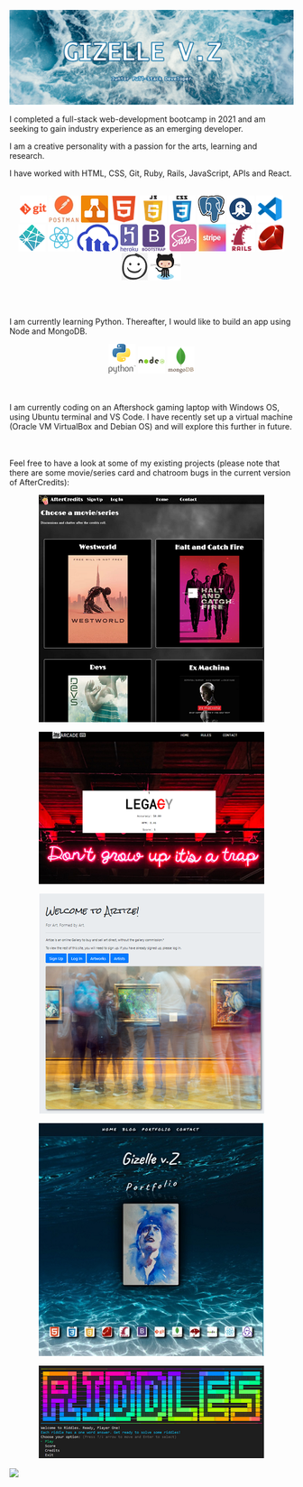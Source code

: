 ![Banner](docs/banner.png)

I completed a full-stack web-development bootcamp in 2021 and am seeking to gain industry experience as an emerging developer.

I am a creative personality with a passion for the arts, learning and research. 

I have worked with HTML, CSS, Git, Ruby, Rails, JavaScript, APIs and React. 
<br></br>
<p align="center">
    <img src="docs/git.png" alt="GIT">
    <img src="docs/postman.jpg" alt="POSTMAN">
    <img src="docs/draw_io.png" alt="DRAW_IO">
    <img src="docs/html.png" alt="HTML">
    <img src="docs/javascript.png" alt="JAVASCRIPT">
    <img src="docs/css.png" alt="CSS">
    <img src="docs/PostgreSQL_logo.png" alt="POSTGRESQL">
    <img src="docs/rapidapi.png" alt="RAPID API">
    <img src="docs/vs.png" alt="VS CODE">
    <img src="docs/netlify.png" alt="NETLIFY">
    <img src="docs/react.png" alt="REACT">
    <img src="docs/cloudinary.png" alt="CLOUDINARY">
    <img src="docs/heroku.png" alt="HEROKU">
    <img src="docs/bootstrap.png" alt="BOOTSTRAP">
    <img src="docs/sass.png" alt="SASS">
    <img src="docs/stripe.jpg" alt="STRIPE">
    <img src="docs/rails.png" alt="RAILS">
    <img src="docs/ruby.png" alt="RUBY">
    <img src="docs/balsamiq_wireframes.png" alt="BALSAMIQ_WIREFRAMES">
    <img src="docs/github.png" alt="GITHUB OCTOCAT">
</p>  
<br></br>
<p> I am currently learning Python. Thereafter, I would like to build an app using Node and MongoDB.</p>
<p align="center"> 
    <img src="docs/python.png" alt="PYTHON">
    <img src="docs/node.png" alt="NODEJS">
    <img src="docs/mongodb.png" alt="MONGODB">
</p>
<br></br>
I am currently coding on an Aftershock gaming laptop with Windows OS, using Ubuntu terminal and VS Code. I have recently set up a virtual machine (Oracle VM VirtualBox and Debian OS) and will explore this further in future. 

<br></br>
Feel free to have a look at some of my existing projects (please note that there are some movie/series card and chatroom bugs in the current version of AfterCredits):  

<a href="https://github.com/Ellezique/Full-Stack-App-PART-A" width="100%" ><p align="center">![AfterCredits](docs/projects/aftercredits.PNG)</a></p>
<a href="https://github.com/Ellezique/Arcade-Secretary-as-deployed" width="100%" ><p align="center">![Arcade Secretary](docs/projects/arcadesecretary.PNG)</a></p>
<a href="https://github.com/Ellezique/Artize-/" width="100%"><p align="center">![Artize](docs/projects/artize.PNG)</a></p>
<a href="https://github.com/Ellezique/portfolio-website/" width="100%"><p align="center">![Portfolio](docs/projects/portfolio.PNG)</a></p>
<a href="https://github.com/Ellezique/ruby-riddles-game" width="100%"><p align="center">![Riddles](docs/projects/riddles.PNG)</a></p>

![](https://komarev.com/ghpvc/?username=Ellezique)
<!--
To display project linked images in a one row, two column format, generate a table at:
https://tableconvert.com/
-->
